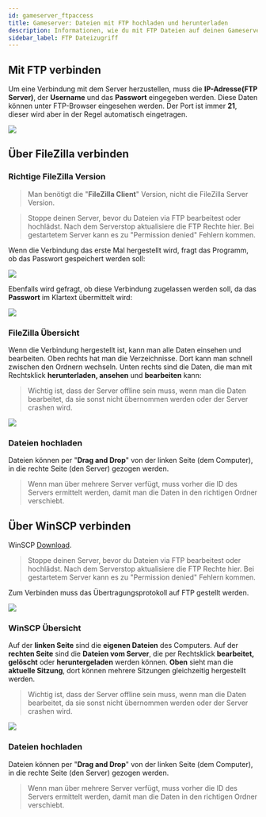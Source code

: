 ```yaml
---
id: gameserver_ftpaccess
title: Gameserver: Dateien mit FTP hochladen und herunterladen
description: Informationen, wie du mit FTP Dateien auf deinen Gameserver von ZAP-Hosting hoch- und runterladen kannst - ZAP-Hosting.com Dokumentationen
sidebar_label: FTP Dateizugriff
---
```


## Mit FTP verbinden

Um eine Verbindung mit dem Server herzustellen, muss die **IP-Adresse(FTP Server)**, der **Username** und das **Passwort** eingegeben werden. Diese Daten können unter FTP-Browser eingesehen werden. Der Port ist immer **21**, dieser wird aber in der Regel automatisch eingetragen.

![](https://screensaver01.zap-hosting.com/index.php/s/7Kn7YgsZZ44yn8D/preview)

## Über FileZilla verbinden
### Richtige FileZilla Version
> Man benötigt die "**FileZilla Client**" Version, nicht die FileZilla Server Version. 

> Stoppe deinen Server, bevor du Dateien via FTP bearbeitest oder hochlädst.
> Nach dem Serverstop aktualisiere die FTP Rechte hier.
> Bei gestartetem Server kann es zu "Permission denied" Fehlern kommen.

Wenn die Verbindung das erste Mal hergestellt wird, fragt das Programm, ob das Passwort gespeichert werden soll:

![](https://screensaver01.zap-hosting.com/index.php/s/fWoYF9ttpHFKd5C/preview)

Ebenfalls wird gefragt, ob diese Verbindung zugelassen werden soll, da das **Passwort** im Klartext übermittelt wird:

![](https://screensaver01.zap-hosting.com/index.php/s/7Nctet3aQP9xnkG/preview)

### FileZilla Übersicht

Wenn die Verbindung hergestellt ist, kann man alle Daten einsehen und bearbeiten. Oben rechts hat man die Verzeichnisse. Dort kann man schnell zwischen den Ordnern wechseln. Unten rechts sind die Daten, die man mit Rechtsklick **herunterladen, ansehen** und **bearbeiten** kann:

> Wichtig ist, dass der Server offline sein muss, wenn man die Daten bearbeitet, da sie sonst nicht übernommen werden oder der Server crashen wird.

![](https://screensaver01.zap-hosting.com/index.php/s/a2TYNQJJREtfZGZ/preview)


### Dateien hochladen

Dateien können per "**Drag and Drop**" von der linken Seite (dem Computer), in die rechte Seite (den Server) gezogen werden. 

> Wenn man über mehrere Server verfügt, muss vorher die ID des Servers ermittelt werden, damit man die Daten in den richtigen Ordner verschiebt.

## Über WinSCP verbinden

WinSCP [Download](https://winscp.net/eng/index.php).

> Stoppe deinen Server, bevor du Dateien via FTP bearbeitest oder hochlädst.
> Nach dem Serverstop aktualisiere die FTP Rechte hier.
> Bei gestartetem Server kann es zu "Permission denied" Fehlern kommen.

Zum Verbinden muss das Übertragungsprotokoll auf FTP gestellt werden.

![](https://screensaver01.zap-hosting.com/index.php/s/fY8ekPJtyr5f4oY/preview)

### WinSCP Übersicht

Auf der **linken Seite** sind die **eigenen Dateien** des Computers. Auf der **rechten Seite** sind die **Dateien vom Server**, die per Rechtsklick **bearbeitet, gelöscht** oder **heruntergeladen** werden können. **Oben** sieht man die **aktuelle Sitzung**, dort können mehrere Sitzungen gleichzeitig hergestellt werden.

> Wichtig ist, dass der Server offline sein muss, wenn man die Daten bearbeitet, da sie sonst nicht übernommen werden oder der Server crashen wird.

![](https://screensaver01.zap-hosting.com/index.php/s/Lm9QxFW3SnsbWyZ/preview)

### Dateien hochladen

Dateien können per "**Drag and Drop**" von der linken Seite (dem Computer), in die rechte Seite (den Server) gezogen werden. 

> Wenn man über mehrere Server verfügt, muss vorher die ID des Servers ermittelt werden, damit man die Daten in den richtigen Ordner verschiebt.
